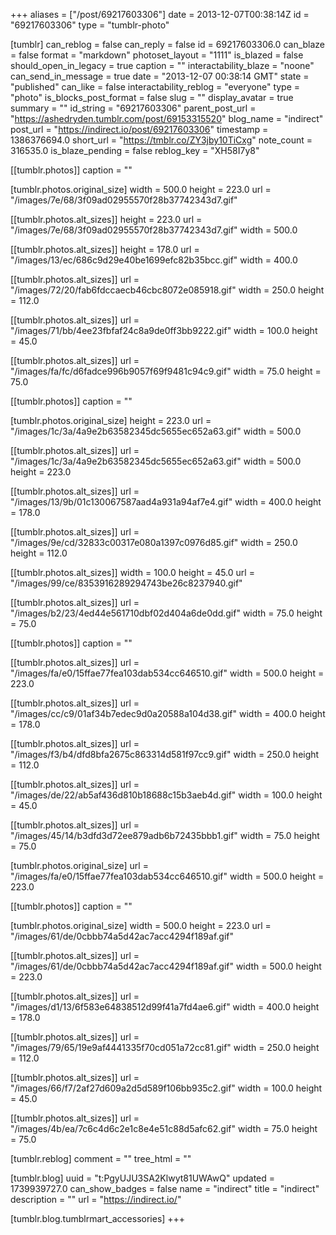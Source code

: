 +++
aliases = ["/post/69217603306"]
date = 2013-12-07T00:38:14Z
id = "69217603306"
type = "tumblr-photo"

[tumblr]
can_reblog = false
can_reply = false
id = 69217603306.0
can_blaze = false
format = "markdown"
photoset_layout = "1111"
is_blazed = false
should_open_in_legacy = true
caption = ""
interactability_blaze = "noone"
can_send_in_message = true
date = "2013-12-07 00:38:14 GMT"
state = "published"
can_like = false
interactability_reblog = "everyone"
type = "photo"
is_blocks_post_format = false
slug = ""
display_avatar = true
summary = ""
id_string = "69217603306"
parent_post_url = "https://ashedryden.tumblr.com/post/69153315520"
blog_name = "indirect"
post_url = "https://indirect.io/post/69217603306"
timestamp = 1386376694.0
short_url = "https://tmblr.co/ZY3jby10TiCxg"
note_count = 316535.0
is_blaze_pending = false
reblog_key = "XH58I7y8"

[[tumblr.photos]]
caption = ""

[tumblr.photos.original_size]
width = 500.0
height = 223.0
url = "/images/7e/68/3f09ad02955570f28b37742343d7.gif"

[[tumblr.photos.alt_sizes]]
height = 223.0
url = "/images/7e/68/3f09ad02955570f28b37742343d7.gif"
width = 500.0

[[tumblr.photos.alt_sizes]]
height = 178.0
url = "/images/13/ec/686c9d29e40be1699efc82b35bcc.gif"
width = 400.0

[[tumblr.photos.alt_sizes]]
url = "/images/72/20/fab6fdccaecb46cbc8072e085918.gif"
width = 250.0
height = 112.0

[[tumblr.photos.alt_sizes]]
url = "/images/71/bb/4ee23fbfaf24c8a9de0ff3bb9222.gif"
width = 100.0
height = 45.0

[[tumblr.photos.alt_sizes]]
url = "/images/fa/fc/d6fadce996b9057f69f9481c94c9.gif"
width = 75.0
height = 75.0

[[tumblr.photos]]
caption = ""

[tumblr.photos.original_size]
height = 223.0
url = "/images/1c/3a/4a9e2b63582345dc5655ec652a63.gif"
width = 500.0

[[tumblr.photos.alt_sizes]]
url = "/images/1c/3a/4a9e2b63582345dc5655ec652a63.gif"
width = 500.0
height = 223.0

[[tumblr.photos.alt_sizes]]
url = "/images/13/9b/01c130067587aad4a931a94af7e4.gif"
width = 400.0
height = 178.0

[[tumblr.photos.alt_sizes]]
url = "/images/9e/cd/32833c00317e080a1397c0976d85.gif"
width = 250.0
height = 112.0

[[tumblr.photos.alt_sizes]]
width = 100.0
height = 45.0
url = "/images/99/ce/8353916289294743be26c8237940.gif"

[[tumblr.photos.alt_sizes]]
url = "/images/b2/23/4ed44e561710dbf02d404a6de0dd.gif"
width = 75.0
height = 75.0

[[tumblr.photos]]
caption = ""

[[tumblr.photos.alt_sizes]]
url = "/images/fa/e0/15ffae77fea103dab534cc646510.gif"
width = 500.0
height = 223.0

[[tumblr.photos.alt_sizes]]
url = "/images/cc/c9/01af34b7edec9d0a20588a104d38.gif"
width = 400.0
height = 178.0

[[tumblr.photos.alt_sizes]]
url = "/images/f3/b4/dfd8bfa2675c863314d581f97cc9.gif"
width = 250.0
height = 112.0

[[tumblr.photos.alt_sizes]]
url = "/images/de/22/ab5af436d810b18688c15b3aeb4d.gif"
width = 100.0
height = 45.0

[[tumblr.photos.alt_sizes]]
url = "/images/45/14/b3dfd3d72ee879adb6b72435bbb1.gif"
width = 75.0
height = 75.0

[tumblr.photos.original_size]
url = "/images/fa/e0/15ffae77fea103dab534cc646510.gif"
width = 500.0
height = 223.0

[[tumblr.photos]]
caption = ""

[tumblr.photos.original_size]
width = 500.0
height = 223.0
url = "/images/61/de/0cbbb74a5d42ac7acc4294f189af.gif"

[[tumblr.photos.alt_sizes]]
url = "/images/61/de/0cbbb74a5d42ac7acc4294f189af.gif"
width = 500.0
height = 223.0

[[tumblr.photos.alt_sizes]]
url = "/images/d1/13/6f583e64838512d99f41a7fd4ae6.gif"
width = 400.0
height = 178.0

[[tumblr.photos.alt_sizes]]
url = "/images/79/65/19e9af4441335f70cd051a72cc81.gif"
width = 250.0
height = 112.0

[[tumblr.photos.alt_sizes]]
url = "/images/66/f7/2af27d609a2d5d589f106bb935c2.gif"
width = 100.0
height = 45.0

[[tumblr.photos.alt_sizes]]
url = "/images/4b/ea/7c6c4d6c2e1c8e4e51c88d5afc62.gif"
width = 75.0
height = 75.0

[tumblr.reblog]
comment = ""
tree_html = ""

[tumblr.blog]
uuid = "t:PgyUJU3SA2Klwyt81UWAwQ"
updated = 1739939727.0
can_show_badges = false
name = "indirect"
title = "indirect"
description = ""
url = "https://indirect.io/"

[tumblr.blog.tumblrmart_accessories]
+++

